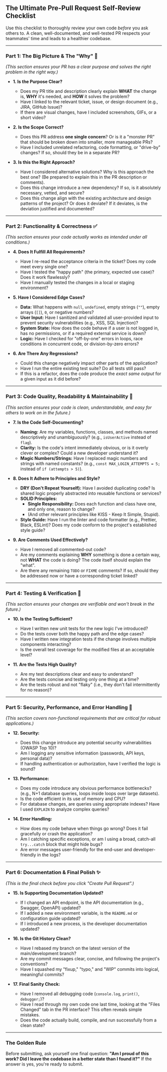 ## The Ultimate Pre-Pull Request Self-Review Checklist

Use this checklist to thoroughly review your own code *before* you ask others to. A clean, well-documented, and well-tested PR respects your teammates' time and leads to a healthier codebase.

---

### Part 1: The Big Picture & The "Why" 🧐

*(This section ensures your PR has a clear purpose and solves the right problem in the right way.)*

* **1. Is the Purpose Clear?**
    * Does my PR title and description clearly explain **WHAT** the change is, **WHY** it's needed, and **HOW** it solves the problem?
    * Have I linked to the relevant ticket, issue, or design document (e.g., JIRA, GitHub Issue)?
    * If there are visual changes, have I included screenshots, GIFs, or a short video?

* **2. Is the Scope Correct?**
    * Does this PR address **one single concern**? Or is it a "monster PR" that should be broken down into smaller, more manageable PRs?
    * Have I included unrelated refactoring, code formatting, or "drive-by" changes? If so, should they be in a separate PR?

* **3. Is this the Right Approach?**
    * Have I considered alternative solutions? Why is this approach the best one? (Be prepared to explain this in the PR description or comments).
    * Does this change introduce a new dependency? If so, is it absolutely necessary, vetted, and secure?
    * Does this change align with the existing architecture and design patterns of the project? Or does it deviate? If it deviates, is the deviation justified and documented?

---

### Part 2: Functionality & Correctness ✅

*(This section ensures your code actually works as intended under all conditions.)*

* **4. Does It Fulfill All Requirements?**
    * Have I re-read the acceptance criteria in the ticket? Does my code meet every single one?
    * Have I tested the "happy path" (the primary, expected use case)? Does it work flawlessly?
    * Have I manually tested the changes in a local or staging environment?

* **5. Have I Considered Edge Cases?**
    * **Data:** What happens with `null`, `undefined`, empty strings (`""`), empty arrays (`[]`), `0`, or negative numbers?
    * **User Input:** Have I sanitized and validated all user-provided input to prevent security vulnerabilities (e.g., XSS, SQL Injection)?
    * **System State:** How does the code behave if a user is not logged in, has no permissions, or if a required external service is down?
    * **Logic:** Have I checked for "off-by-one" errors in loops, race conditions in concurrent code, or division-by-zero errors?

* **6. Are There Any Regressions?**
    * Could this change negatively impact other parts of the application?
    * Have I run the entire existing test suite? Do all tests still pass?
    * If this is a refactor, does the code produce the *exact same output* for a given input as it did before?

---

### Part 3: Code Quality, Readability & Maintainability 🧠

*(This section ensures your code is clean, understandable, and easy for others to work on in the future.)*

* **7. Is the Code Self-Documenting?**
    * **Naming:** Are my variables, functions, classes, and methods named descriptively and unambiguously? (e.g., `isUserActive` instead of `flag`).
    * **Clarity:** Is the code's intent immediately obvious, or is it overly clever or complex? Could a new developer understand it?
    * **Magic Numbers/Strings:** Have I replaced magic numbers and strings with named constants? (e.g., `const MAX_LOGIN_ATTEMPTS = 5;` instead of `if (attempts > 5)`).

* **8. Does It Adhere to Principles and Style?**
    * **DRY (Don't Repeat Yourself):** Have I avoided duplicating code? Is shared logic properly abstracted into reusable functions or services?
    * **SOLID Principles:**
        * **Single Responsibility:** Does each function and class have one, and only one, reason to change?
        * (And other relevant principles like KISS - Keep It Simple, Stupid).
    * **Style Guide:** Have I run the linter and code formatter (e.g., Prettier, Black, ESLint)? Does my code conform to the project's established style guide?

* **9. Are Comments Used Effectively?**
    * Have I removed all commented-out code?
    * Are my comments explaining **WHY** something is done a certain way, not **WHAT** the code is doing? The code itself should explain the "what".
    * Are there any remaining `TODO` or `FIXME` comments? If so, should they be addressed now or have a corresponding ticket linked?

---

### Part 4: Testing & Verification 🧪

*(This section ensures your changes are verifiable and won't break in the future.)*

* **10. Is the Testing Sufficient?**
    * Have I written new unit tests for the new logic I've introduced?
    * Do the tests cover both the happy path and the edge cases?
    * Have I written new integration tests if the change involves multiple components interacting?
    * Is the overall test coverage for the modified files at an acceptable level?

* **11. Are the Tests High Quality?**
    * Are my test descriptions clear and easy to understand?
    * Are the tests concise and testing only one thing at a time?
    * Are the tests robust and not "flaky" (i.e., they don't fail intermittently for no reason)?

---

### Part 5: Security, Performance, and Error Handling 🔐

*(This section covers non-functional requirements that are critical for robust applications.)*

* **12. Security:**
    * Does this change introduce any potential security vulnerabilities (OWASP Top 10)?
    * Am I logging any sensitive information (passwords, API keys, personal data)?
    * If handling authentication or authorization, have I verified the logic is sound?

* **13. Performance:**
    * Does my code introduce any obvious performance bottlenecks? (e.g., N+1 database queries, loops inside loops over large datasets).
    * Is the code efficient in its use of memory and CPU?
    * For database changes, are queries using appropriate indexes? Have I used `EXPLAIN` to analyze complex queries?

* **14. Error Handling:**
    * How does my code behave when things go wrong? Does it fail gracefully or crash the application?
    * Am I catching specific exceptions, or am I using a broad, catch-all `try...catch` block that might hide bugs?
    * Are error messages user-friendly for the end-user and developer-friendly in the logs?

---

### Part 6: Documentation & Final Polish ✨

*(This is the final check before you click "Create Pull Request".)*

* **15. Is Supporting Documentation Updated?**
    * If I changed an API endpoint, is the API documentation (e.g., Swagger, OpenAPI) updated?
    * If I added a new environment variable, is the `README.md` or configuration guide updated?
    * If I introduced a new process, is the developer documentation updated?

* **16. Is the Git History Clean?**
    * Have I rebased my branch on the latest version of the main/development branch?
    * Are my commit messages clear, concise, and following the project's conventions?
    * Have I squashed my "fixup," "typo," and "WIP" commits into logical, meaningful commits?

* **17. Final Sanity Check:**
    * Have I removed all debugging code (`console.log`, `print()`, `debugger;`)?
    * Have I read through my own code one last time, looking at the "Files Changed" tab in the PR interface? This often reveals simple mistakes.
    * Does the code actually build, compile, and run successfully from a clean state?

***

### The Golden Rule

Before submitting, ask yourself one final question: **"Am I proud of this work? Did I leave the codebase in a better state than I found it?"** If the answer is yes, you're ready to submit.
